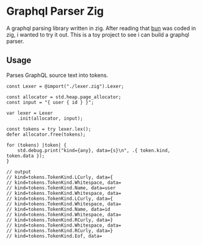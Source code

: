 # Graphql Parser Zig
A graphql parsing library written in zig.
After reading that [bun](https://bun.sh/) was coded in zig, i wanted to try it out. 
This is a toy project to see i can build a graphql parser. 

## Usage

Parses GraphQL source text into tokens.
```
const Lexer = @import("./lexer.zig").Lexer;

const allocator = std.heap.page_allocator;
const input = "{ user { id } }";

var lexer = Lexer
    .init(allocator, input);

const tokens = try lexer.lex();
defer allocator.free(tokens);

for (tokens) |token| {
    std.debug.print("kind={any}, data={s}\n", .{ token.kind, token.data });
}

// output
// kind=tokens.TokenKind.LCurly, data={    
// kind=tokens.TokenKind.Whitespace, data= 
// kind=tokens.TokenKind.Name, data=user   
// kind=tokens.TokenKind.Whitespace, data= 
// kind=tokens.TokenKind.LCurly, data={
// kind=tokens.TokenKind.Whitespace, data=
// kind=tokens.TokenKind.Name, data=id
// kind=tokens.TokenKind.Whitespace, data=
// kind=tokens.TokenKind.RCurly, data=}
// kind=tokens.TokenKind.Whitespace, data=
// kind=tokens.TokenKind.RCurly, data=}
// kind=tokens.TokenKind.Eof, data=
```